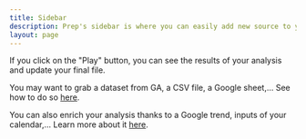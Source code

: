 ```yaml
---
title: Sidebar
description: Prep's sidebar is where you can easily add new source to your dataflow.
layout: page
---
```


If you click on the "Play" button, you can see the results of your analysis and update your final file.

You may want to grab a dataset from GA, a CSV file, a Google sheet,...
See how to do so [here]({{site.url}}/{{site.baseurl}}/prep/connectors/our_sources.html). 



You can also enrich your analysis thanks to a Google trend, inputs of your calendar,...
Learn more about it [here]({{site.url}}/{{site.baseurl}}/prep/Enrich_your_analysis.html).
